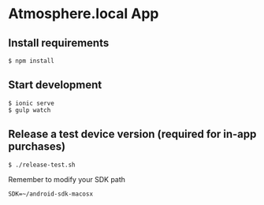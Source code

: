 # Atmosphere.local App

## Install requirements

    $ npm install

## Start development

    $ ionic serve
    $ gulp watch

## Release a test device version (required for in-app purchases)

    $ ./release-test.sh

Remember to modify your SDK path

    SDK=~/android-sdk-macosx

